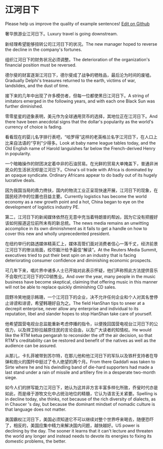 # 江河日下

Please help us improve the quality of example sentences! [Edit on Github](https://github.com/jiyushe/jiyu-example-sentence-source/blob/main/chinese/jiangherixia.md)

<p><span class="chinese">奢华旅游业江河日下。</span><span class="english">Luxury travel is going downstream.</span></p>

<p><span class="chinese">新经理希望能够扭转公司江河日下的状况。</span><span class="english">The new manager hoped to reverse the decline in the company's fortunes.</span></p>

<p><span class="chinese">组织江河日下的财务状况必须调整。</span><span class="english">The deterioration of the organization's financial position must be reversed.</span></p>

<p><span class="chinese">德尔斐的财富逐渐江河日下，德尔斐成了战争的牺牲品，最后沦为时间的废墟。</span><span class="english">Gradually Delphi's treasures returned to the earth, victims of war, landslides, and the dust of time.</span></p>

<p><span class="chinese">接下来的几年中出现了许多模仿者，但每一位都使黑日江河日下。</span><span class="english">A string of imitators emerged in the following years, and with each one Black Sun was further diminished.</span></p>

<p><span class="chinese">零零星星的迹象表明，美元作为全球通用货币的选择，其地位正在江河日下。</span><span class="english">And there have been anecdotal signs that the dollar's popularity as the world's currency of choice is fading.</span></p>

<p><span class="chinese">看看现在的婴儿名字排行表吧，“哈罗得”这样的老英格兰名字江河日下，在人口上比来自法语的“亨利”少得多。</span><span class="english">Look at baby name league tables today, and the Old English name of Harold languishes far below the French-derived Henry in popularity.</span></p>

<p><span class="chinese">一个暗箱操作的财团决定着中非的石油贸易。在光鲜的贸易大单掩盖下，普通非洲民众的生活状况却是江河日下。</span><span class="english">China's oil trade with Africa is dominated by an opaque syndicate. Ordinary Africans appear to do badly out of its hugely lucrative deals.</span></p>

<p><span class="chinese">因为我国当局的鼎力搀扶，国内的物流工业正呈现快速开展，江河日下的现象，在国民经济中的位置也目益主要。</span><span class="english">Currently logistics has become the world economy as a new growth point and a hot, China began to eye on the development of logistics industry PE.</span></p>

<p><span class="chinese">第二，江河日下的新闻媒体依然在无意中充当着特朗普的帮凶，因为它没有把握好该如何报道这位前所未有的新总统。</span><span class="english">The news media remains an unwitting accomplice in its own diminishment as it fails to get a handle on how to cover this new and wholly unprecedented president.</span></p>

<p><span class="chinese">在纽约举行的路透媒体精英汇上，媒体高管们面对消费者信心一落千丈，经济前景江河日下的惨淡局面，绞尽脑汁给予最佳“解读”。</span><span class="english">At the Reuters Media Summit, executives tried to put their best spin on an industry that is facing deteriorating consumer confidence and diminishing economic prospects.</span></p>

<p><span class="chinese">可几年下来，唱片界中诸多人士已开始对此表示怀疑，他们声称照此方法提供音乐不会取代江河日下的CD销售业。</span><span class="english">And over the year, many people in the music business have become skeptical, claiming that offering music in this manner will not be able to replace quickly diminishing CD sales.</span></p>

<p><span class="chinese">田野冷笑地提示韩珊，一个江河日下的企业，决不允许任何企业和个人对其名誉停止诽谤和诽谤，希望韩珊好自为之。</span><span class="english">The field HanShan tips to sneer at a decrepit enterprise, never allow any enterprise and individual to its reputation, libel and slander hopes to stop HanShan take care of yourself.</span></p>

<p><span class="chinese">他希望国营电视台总监能重新考虑停播的指令，以便挽回国营电视台江河日下的公信力，以及捍卫砂拉越原住民的言论自由，以及广大读者的知情权。</span><span class="english">He would like the RTM ketua pengarah to reconsider the off the air decision, so that RTM's creditability can be restored and benefit of the natives as well as the audience can be assured.</span></p>

<p><span class="chinese">从那儿，卡扎菲被带到苏尔特，在那儿他和他江河日下的军队以及铁杆支持者在导弹和炮火的围歼中挺过了令人绝望的两个月。</span><span class="english">From there Gaddafi was taken to Sirte where he and his dwindling band of die-hard supporters had made a last stand under a rain of missile and artillery fire in a desperate two-month siege.</span></p>

<p><span class="chinese">如今人们的拼写能力江河日下，她认为这并非方言丰富多样化所致，乔叟时代亦是如此，而是缘于游牧文化中占统治地位的精髓，它认为语言无关紧要。</span><span class="english">Spelling is in decline today, she thinks, not because of the rich diversity of dialects, as in Chaucer 's day, but because the dominant mindset of nomadic culture is that language does not matter.</span></p>

<p><span class="chinese">美国霸权江河日下，美国必须知道它不可以继续对整个世界呼来喝去，随便恐吓了，相反的，美国应集中精力来解决国内问题，越快越好。</span><span class="english">US power is declining by the day. The sooner it learns that it can't lecture and threaten the world any longer and instead needs to devote its energies to fixing its domestic problems, the better.</span></p>

